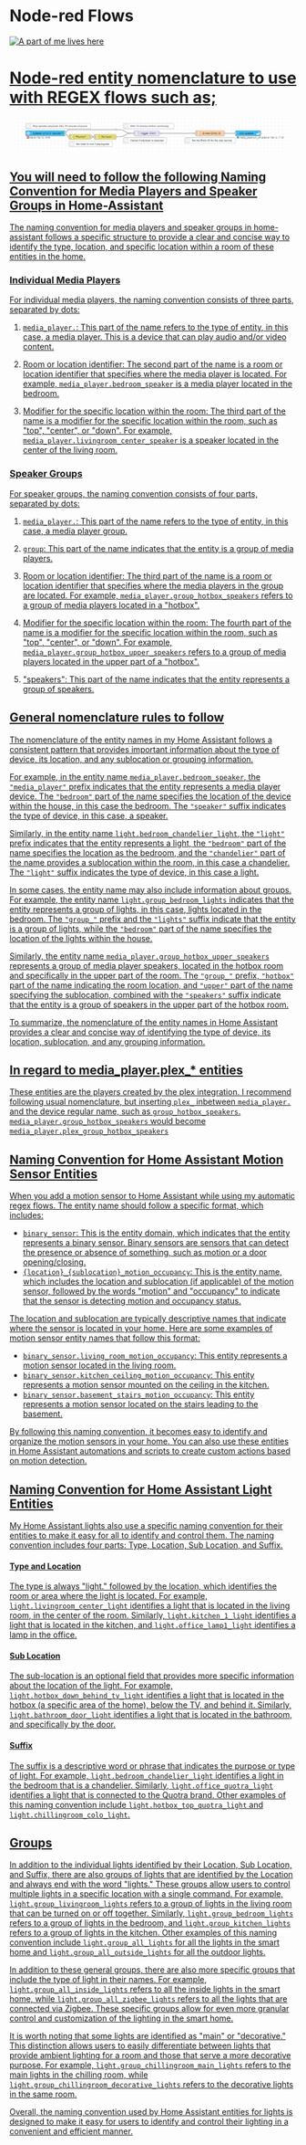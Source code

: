 # Node-red Flows



<a href="documentation/automations_list.md"><img src="https://img.shields.io/badge/Automations%20List-purple" alt="A part of me lives here">

# Node-red entity nomenclature to use with REGEX flows such as;
<p align="middle">
  <img src="/assets/node-red/example_flow.png" width="95%" />
</p>

## You will need to follow the following Naming Convention for Media Players and Speaker Groups in Home-Assistant

The naming convention for media players and speaker groups in home-assistant follows a specific structure to provide a clear and concise way to identify the type, location, and specific location within a room of these entities in the home.

### Individual Media Players

For individual media players, the naming convention consists of three parts, separated by dots:

1. `media_player.`: This part of the name refers to the type of entity, in this case, a media player. This is a device that can play audio and/or video content.

2. Room or location identifier: The second part of the name is a room or location identifier that specifies where the media player is located. For example, `media_player.bedroom_speaker` is a media player located in the bedroom.

3. Modifier for the specific location within the room: The third part of the name is a modifier for the specific location within the room, such as "top", "center", or "down". For example, `media_player.livingroom_center_speaker` is a speaker located in the center of the living room.

### Speaker Groups

For speaker groups, the naming convention consists of four parts, separated by dots:

1. `media_player.`: This part of the name refers to the type of entity, in this case, a media player group.

2. `group`: This part of the name indicates that the entity is a group of media players.

3. Room or location identifier: The third part of the name is a room or location identifier that specifies where the media players in the group are located. For example, `media_player.group_hotbox_speakers` refers to a group of media players located in a "hotbox".

4. Modifier for the specific location within the room: The fourth part of the name is a modifier for the specific location within the room, such as "top", "center", or "down". For example, `media_player.group_hotbox_upper_speakers` refers to a group of media players located in the upper part of a "hotbox".

5. "speakers": This part of the name indicates that the entity represents a group of speakers.


##  General nomenclature rules to follow


The nomenclature of the entity names in my Home Assistant follows a consistent pattern that provides important information about the type of device, its location, and any sublocation or grouping information.

For example, in the entity name `media_player.bedroom_speaker`, the `"media_player"` prefix indicates that the entity represents a media player device. The `"bedroom"` part of the name specifies the location of the device within the house, in this case the bedroom. The `"speaker"` suffix indicates the type of device, in this case, a speaker.

Similarly, in the entity name `light.bedroom_chandelier_light`, the `"light"` prefix indicates that the entity represents a light, the `"bedroom"` part of the name specifies the location as the bedroom, and the `"chandelier"` part of the name provides a sublocation within the room, in this case a chandelier. The `"light"` suffix indicates the type of device, in this case a light.

In some cases, the entity name may also include information about groups. For example, the entity name `light.group_bedroom_lights` indicates that the entity represents a group of lights, in this case, lights located in the bedroom. The `"group_"` prefix and the `"lights"` suffix indicate that the entity is a group of lights, while the `"bedroom"` part of the name specifies the location of the lights within the house.

Similarly, the entity name `media_player.group_hotbox_upper_speakers` represents a group of media player speakers, located in the hotbox room and specifically in the upper part of the room. The `"group_"` prefix, `"hotbox"` part of the name indicating the room location, and `"upper"` part of the name specifying the sublocation, combined with the `"speakers"` suffix indicate that the entity is a group of speakers in the upper part of the hotbox room.

To summarize, the nomenclature of the entity names in Home Assistant provides a clear and concise way of identifying the type of device, its location, sublocation, and any grouping information.


##  In regard to media_player.plex_* entities
These entities are the players created by the plex integration. I recommend following usual nomenclature, but inserting `plex_` inbetween `media_player.` and the device regular name, such as `group_hotbox_speakers`.  
`media_player.group_hotbox_speakers` would become `media_player.plex_group_hotbox_speakers`

## Naming Convention for Home Assistant Motion Sensor Entities

When you add a motion sensor to Home Assistant while using my automatic regex flows. The entity name should follow a specific format, which includes:

- `binary_sensor`: This is the entity domain, which indicates that the entity represents a binary sensor. Binary sensors are sensors that can detect the presence or absence of something, such as motion or a door opening/closing.
- `{location}_{sublocation}_motion_occupancy`: This is the entity name, which includes the location and sublocation (if applicable) of the motion sensor, followed by the words "motion" and "occupancy" to indicate that the sensor is detecting motion and occupancy status.

The location and sublocation are typically descriptive names that indicate where the sensor is located in your home. Here are some examples of motion sensor entity names that follow this format:

- `binary_sensor.living_room_motion_occupancy`: This entity represents a motion sensor located in the living room.
- `binary_sensor.kitchen_ceiling_motion_occupancy`: This entity represents a motion sensor mounted on the ceiling in the kitchen.
- `binary_sensor.basement_stairs_motion_occupancy`: This entity represents a motion sensor located on the stairs leading to the basement.

By following this naming convention, it becomes easy to identify and organize the motion sensors in your home. You can also use these entities in Home Assistant automations and scripts to create custom actions based on motion detection.


## Naming Convention for Home Assistant Light Entities

My Home Assistant lights also use a specific naming convention for their entities to make it easy for all to identify and control them. The naming convention includes four parts: Type, Location, Sub Location, and Suffix. 

#### Type and Location
The type is always "light." followed by the location, which identifies the room or area where the light is located. For example, `light.livingroom_center_light` identifies a light that is located in the living room, in the center of the room. Similarly, `light.kitchen_1_light` identifies a light that is located in the kitchen, and `light.office_lamp1_light` identifies a lamp in the office.

#### Sub Location

The sub-location is an optional field that provides more specific information about the location of the light. For example, `light.hotbox_down_behind_tv_light` identifies a light that is located in the hotbox (a specific area of the home), below the TV, and behind it. Similarly, `light.bathroom_door_light` identifies a light that is located in the bathroom, and specifically by the door.

#### Suffix

The suffix is a descriptive word or phrase that indicates the purpose or type of light. For example, `light.bedroom_chandelier_light` identifies a light in the bedroom that is a chandelier. Similarly, `light.office_quotra_light` identifies a light that is connected to the Quotra brand. Other examples of this naming convention include `light.hotbox_top_quotra_light` and `light.chillingroom_colo_light`.

## Groups

In addition to the individual lights identified by their Location, Sub Location, and Suffix, there are also groups of lights that are identified by the Location and always end with the word "lights." These groups allow users to control multiple lights in a specific location with a single command. For example, `light.group_livingroom_lights` refers to a group of lights in the living room that can be turned on or off together. Similarly, `light.group_bedroom_lights` refers to a group of lights in the bedroom, and `light.group_kitchen_lights` refers to a group of lights in the kitchen. Other examples of this naming convention include `light.group_all_lights` for all the lights in the smart home and `light.group_all_outside_lights` for all the outdoor lights.

In addition to these general groups, there are also more specific groups that include the type of light in their names. For example, `light.group_all_inside_lights` refers to all the inside lights in the smart home, while `light.group_all_zigbee_lights` refers to all the lights that are connected via Zigbee. These specific groups allow for even more granular control and customization of the lighting in the smart home.

It is worth noting that some lights are identified as "main" or "decorative." This distinction allows users to easily differentiate between lights that provide ambient lighting for a room and those that serve a more decorative purpose. For example, `light.group_chillingroom_main_lights` refers to the main lights in the chilling room, while `light.group_chillingroom_decorative_lights` refers to the decorative lights in the same room.

Overall, the naming convention used by Home Assistant entities for lights is designed to make it easy for users to identify and control their lighting in a convenient and efficient manner.


